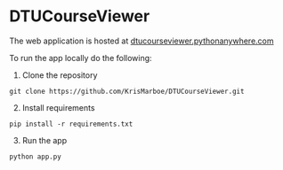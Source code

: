 # DTUCourseViewer

The web application is hosted at [dtucourseviewer.pythonanywhere.com](http://dtucourseviewer.pythonanywhere.com/)

To run the app locally do the following:

1. Clone the repository
```
git clone https://github.com/KrisMarboe/DTUCourseViewer.git
```

2. Install requirements
```
pip install -r requirements.txt
```

3. Run the app
```
python app.py
```

